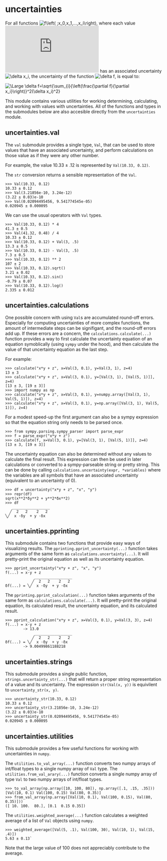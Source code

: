 # uncertainties

For all functions ![f\left( ;x_0,x_1,...,x_i\right)](https://latex.codecogs.com/svg.latex?f\left(&space;x_0,x_1,...,x_i\right)), where each value ![x_i](https://latex.codecogs.com/svg.latex?x_i) has an associated uncertainty ![\delta x_i](https://latex.codecogs.com/svg.latex?\delta&space;x_i), the uncertainty of the function ![\delta f](https://latex.codecogs.com/svg.latex?\delta&space;f), is equal to:

![\Large \delta f=\sqrt{\sum_{i}{\left(\frac{\partial f}{\partial x_i}\right)}^2(\delta x_i)^2}](https://latex.codecogs.com/svg.latex?&space;\delta&space;f=\sqrt{\sum_{i}{\left(\frac{\partial&space;f}{\partial&space;x_i}\right)}^2(\delta&space;x_i)^2})

This module contains various utilities for working determining, calculating, and working with values with uncertainties. All of the functions and types in the submodules below are also accesible directly from the `uncertainties` module.

## uncertainties.val

The `val` submodule provides a single type, `Val`, that can be used to store values that have an associated uncertainty, and perform calculations on those value as if they were any other number.

For example, the value 10.33 ± .12 is represented by `Val(10.33, 0.12)`. 


The `str` conversion returns a sensible representation of the `Val`.

    >>> Val(10.33, 0.12)
    10.33 ± 0.12
    >>> Val(3.21856e-10, 3.24e-12)
    (3.22 ± 0.03)e-10
    >>> Val(0.02094495456, 9.541774545e-05)
    0.020945 ± 0.000095

We can use the usual operators with `Val` types.

    >>> Val(10.33, 0.12) * 4
    41.3 ± 0.5
    >>> Val(41.32, 0.48) / 4
    10.33 ± 0.12
    >>> Val(10.33, 0.12) + Val(3, .5)
    13.3 ± 0.5
    >>> Val(10.33, 0.12) - Val(3, .5)
    7.3 ± 0.5
    >>> Val(10.33, 0.12) ** 2
    107 ± 2
    >>> Val(10.33, 0.12).sqrt()
    3.21 ± 0.02
    >>> Val(10.33, 0.12).sin()
    -0.79 ± 0.07
    >>> Val(10.33, 0.12).log()
    2.335 ± 0.012

## uncertainties.calculations

One possible concern with using `Val`s are accumulated round-off errors. Especially for computing uncertainties of more complex functions, the amount of intermediate steps can be signifigant, and the round-off errors add up.
If these errors are a concern, the `calculations.calculate(...)` function provides a way to first calculate the uncertainty equation of an equation symoblically (using `sympy` under the hood), and then calculate the value of that uncertainty equation as the last step.

For example:

    >>> calculate("x*y + z", x=Val(3, 0.1), y=Val(3, 1), z=4)
    13 ± 3
    >>> calculate("x*y + z", x=Val(3, 0.1), y=[Val(3, 1), [Val(5, 1)]], z=4)
    [13 ± 3, [19 ± 3]]
    >>> import numpy as np
    >>> calculate("x*y + z", x=Val(3, 0.1), y=numpy.array([Val(3, 1), Val(5, 1)]), z=4) 
    >>> calculate("x*y + z", x=Val(3, 0.1), y=np.array([Val(3, 1), Val(5, 1)]), z=4)

For a modest speed-up the first argument can also be a sympy expression so that the equation string only needs to be parsed once.

    >>> from sympy.parsing.sympy_parser import parse_expr
    >>> f = parse_expr("x*y + z")
    >>> calculate(f, x=Val(3, 0.1), y=[Val(3, 1), [Val(5, 1)]], z=4) 
    [13 ± 3, [19 ± 3]]

The uncertainty equation can also be determined without any values to calculate the final result. This expression can then be used in later calculations or converted to a sympy-parseable string or pretty string. This can be done by calling `calculations.uncertainty(expr, *variables)` where the variables are all symbols that have an associated uncertainty (equivalent to an uncertainty of 0).

    >>> df = uncertainty("x*y + z", "x", "y")
    >>> repr(df)
    sqrt(x**2*δy**2 + y**2*δx**2)
    >>> df
       _________________
      ╱  2   2    2   2
    ╲╱  x ⋅δy  + y ⋅δx

## uncertainties.pprinting

This submodule contains two functions that provide easy ways of visualizing results. The `pprinting.pprint_uncertainty(...)` function takes arguments of the same form as `calculations.uncertainty(...)`. It will pretty-print the original equation as well as its uncertainty equation.

    >>> pprint_uncertainty("x*y + z", "x", "y")
    f(...) = x⋅y + z
                 _________________
                ╱  2   2    2   2
    δf(...) = ╲╱  x ⋅δy  + y ⋅δx


 The `pprinting.pprint_calculation(...)` function  takes arguments of the same form as `calculations.calculate(...)`. It will pretty-print the original equation, its calculated result, the uncertainty equation, and its calculated result.

    >>> pprint_calculation("x*y + z", x=Val(3, 0.1), y=Val(3, 3), z=4)
    f(...) = x⋅y + z
            -> 13.0
                 _________________
                ╱  2   2    2   2
    δf(...) = ╲╱  x ⋅δy  + y ⋅δx
            -> 9.00499861188218

## uncertainties.strings

This submodule provides a single public function, `strings.uncertainty_str(...)` that will return a proper string representation of a value and its uncertainty. The expression `str(Val(x, y))` is equivilent to `uncertainty_str(x, y)`.

    >>> uncertainty_str(10.33, 0.12)
    10.33 ± 0.12
    >>> uncertainty_str(3.21856e-10, 3.24e-12)
    (3.22 ± 0.03)e-10
    >>> uncertainty_str(0.02094495456, 9.541774545e-05)
    0.020945 ± 0.000095

## uncertainties.utilities

This submodule provides a few useful functions for working with uncertainties in `numpy`.

The `utilities.to_val_array(...)` function converts two numpy arrays of int/float types to a single numpy array of `Val` type. The `utilities.from_val_arary(...)` function converts a single numpy array of type `Val` to two numpy arrays of int/float types.

    >>> to_val_array(np.array([10, 100, 80]), np.array([.1, .15, .35]))
    [Val(10, 0.1) Val(100, 0.15) Val(80, 0.35)]
    >>> from_val_array(np.array([Val(10, 0.1), Val(100, 0.15), Val(80, 0.35)]))
    ([ 10. 100.  80.], [0.1  0.15 0.35])

The `utilities.weighted_average(...)` function calculates a weighted average of a list of `Val` objects using `numpy`.

    >>> weighted_average([Val(5, .1), Val(100, 30), Val(10, 1), Val(15, .4)])
    5.63 ± 0.13`

Note that the large value of 100 does not appreciably contribute to the average.